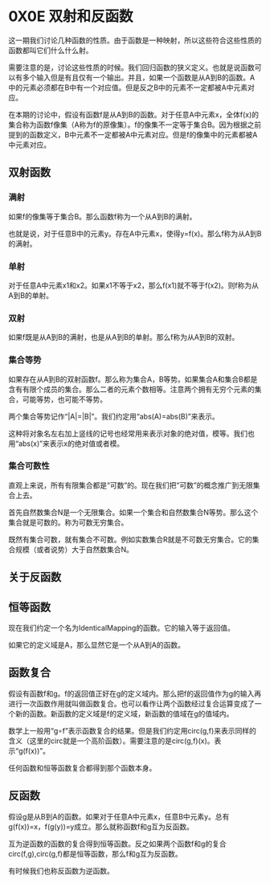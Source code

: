 # 0X0E 双射和反函数

这一期我们讨论几种函数的性质。由于函数是一种映射，所以这些符合这些性质的函数都叫它们什么什么射。

需要注意的是，讨论这些性质的时候。我们回归函数的狭义定义。也就是说函数可以有多个输入但是有且仅有一个输出。并且，如果一个函数是从A到B的函数。A中的元素必须都在B中有一个对应值。但是反之B中的元素不一定都被A中元素对应。

在本期的讨论中，假设有函数f是从A到B的函数。对于任意A中元素x，全体f(x)的集合称为函数f像集（A称为f的原像集）。f的像集不一定等于集合B。因为根据之前提到的函数定义，B中元素不一定都被A中元素对应。但是f的像集中的元素都被A中元素对应。

## 双射函数

### 满射

如果f的像集等于集合B。那么函数f称为一个从A到B的满射。

也就是说，对于任意B中的元素y。存在A中元素x，使得y=f(x)。那么f称为从A到B的满射。

### 单射

对于任意A中元素x1和x2。如果x1不等于x2，那么f(x1)就不等于f(x2)。则f称为从A到B的单射。

### 双射

如果f既是从A到B的满射，也是从A到B的单射。那么f称为从A到B的双射。

### 集合等势

如果存在从A到B的双射函数f。那么称为集合A，B等势。如果集合A和集合B都是含有有限个成员的集合。那么二者的元素个数相等。注意两个拥有无穷个元素的集合，可能等势，也可能不等势。

两个集合等势记作“|A|=|B|”。我们约定用“abs(A)=abs(B)”来表示。

这种将对象名左右加上竖线的记号也经常用来表示对象的绝对值，模等。我们也用“abs(x)”来表示x的绝对值或者模。

### 集合可数性

直观上来说，所有有限集合都是“可数”的。现在我们把“可数”的概念推广到无限集合上去。

首先自然数集合N是一个无限集合。如果一个集合和自然数集合N等势。那么这个集合就是可数的。称为可数无穷集合。

既然有集合可数，就有集合不可数。例如实数集合R就是不可数无穷集合。它的集合规模（或者说势）大于自然数集合N。

## 关于反函数

## 恒等函数

现在我们约定一个名为IdenticalMapping的函数。它的输入等于返回值。

如果它的定义域是A，那么显然它是一个从A到A的函数。

## 函数复合

假设有函数f和g。f的返回值正好在g的定义域内。那么把f的返回值作为g的输入再进行一次函数作用就叫做函数复合。也可以看作让两个函数经过复合运算变成了一个新的函数。新函数的定义域是f的定义域，新函数的值域在g的值域内。

数学上一般用“g∘f”表示函数复合的结果。但是我们约定用circ(g,f)来表示同样的含义（这里的circ就是一个高阶函数）。需要注意的是circ(g,f)(x)。表示“g(f(x))”。

任何函数和恒等函数复合都得到那个函数本身。

## 反函数

假设g是从B到A的函数。如果对于任意A中元素x，任意B中元素y。总有g(f(x))=x，f(g(y))=y成立。那么就称函数f和g互为反函数。

互为逆函数的函数的复合得到恒等函数。反之如果两个函数f和g的复合circ(f,g),circ(g,f)都是恒等函数，那么f和g互为反函数。

有时候我们也称反函数为逆函数。